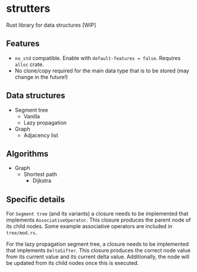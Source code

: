 # strutters
Rust library for data structures [WIP]

## Features
- `no_std` compatible. Enable with `default-features = false`. Requires `alloc` crate.
- No clone/copy required for the main data type that is to be stored (may change in the future!)

## Data structures
- Segment tree
	- Vanilla
	- Lazy propagation
- Graph
	- Adjacency list
	
## Algorithms
- Graph
	- Shortest path
		- Dijkstra

## Specific details
For `Segment tree` (and its variants) a closure needs to be implemented that implements `AssociativeOperator`. This closure produces the parent node of its child nodes. Some example associative operators are included in `tree/mod.rs`.

For the lazy propagation segment tree, a closure needs to be implemented that implements `DeltaSifter`. This closure produces the correct node value from its current value and its current delta value. Additionally, the node will be updated from its child nodes once this is executed.
